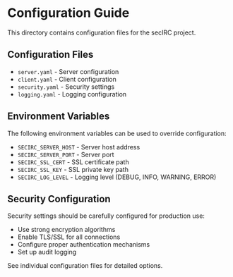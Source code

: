 # Configuration Guide

This directory contains configuration files for the secIRC project.

## Configuration Files

- `server.yaml` - Server configuration
- `client.yaml` - Client configuration  
- `security.yaml` - Security settings
- `logging.yaml` - Logging configuration

## Environment Variables

The following environment variables can be used to override configuration:

- `SECIRC_SERVER_HOST` - Server host address
- `SECIRC_SERVER_PORT` - Server port
- `SECIRC_SSL_CERT` - SSL certificate path
- `SECIRC_SSL_KEY` - SSL private key path
- `SECIRC_LOG_LEVEL` - Logging level (DEBUG, INFO, WARNING, ERROR)

## Security Configuration

Security settings should be carefully configured for production use:

- Use strong encryption algorithms
- Enable TLS/SSL for all connections
- Configure proper authentication mechanisms
- Set up audit logging

See individual configuration files for detailed options.
